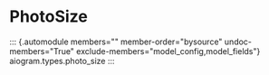 # PhotoSize

::: {.automodule members="" member-order="bysource" undoc-members="True" exclude-members="model_config,model_fields"}
aiogram.types.photo_size
:::
